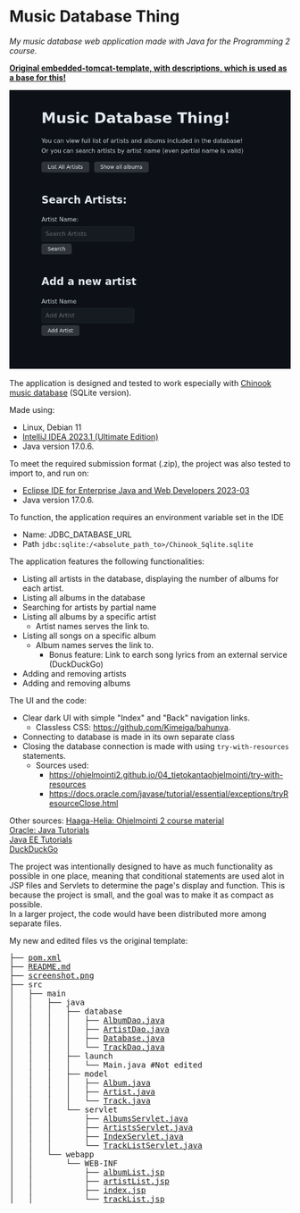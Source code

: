# Music Database Thing
*My music database web application made with Java for the Programming 2 course.* 

[**Original embedded-tomcat-template, with descriptions, which is used as a base for this!**](https://github.com/ohjelmointi2/embedded-tomcat-template)

![screenshot](./screenshot.png)

The application is designed and tested to work especially with [Chinook music database](https://github.com/lerocha/chinook-database) (SQLite version).

Made using:
- Linux, Debian 11
- [IntelliJ IDEA 2023.1 (Ultimate Edition)](https://www.jetbrains.com/idea/download/#section=linux)
- Java version 17.0.6.

To meet the required submission format (.zip), the project was also tested to import to, and run on:
-  [Eclipse IDE for Enterprise Java and Web Developers 2023-03](https://www.eclipse.org/downloads/)
- Java version 17.0.6.

To function, the application requires an environment variable set in the IDE
- Name: JDBC_DATABASE_URL
- Path `jdbc:sqlite:/<absolute_path_to>/Chinook_Sqlite.sqlite`

The application features the following functionalities:

-   Listing all artists in the database, displaying the number of albums for each artist.
-   Listing all albums in the database
-   Searching for artists by partial name
-   Listing all albums by a specific artist
	- Artist names serves the link to.
-   Listing all songs on a specific album
	- Album names serves the link to.
		- Bonus feature: Link to earch song lyrics from an external service (DuckDuckGo)
-   Adding and removing artists
-   Adding and removing albums

The UI and the code:

- Clear dark UI with simple "Index" and "Back" navigation links. 
	- Classless CSS: https://github.com/Kimeiga/bahunya.   
- Connecting to database is made in its own separate class
- Closing the database connection is made with using `try-with-resources` statements.
	- Sources used:
		- https://ohjelmointi2.github.io/04_tietokantaohjelmointi/try-with-resources
		- https://docs.oracle.com/javase/tutorial/essential/exceptions/tryResourceClose.html

Other sources:
[Haaga-Helia: Ohjelmointi 2 course material](https://ohjelmointi2.github.io/)   
[Oracle: Java Tutorials](https://docs.oracle.com/javase/tutorial/)   
[Java EE Tutorials](https://www.codejava.net/java-ee/)   
[DuckDuckGo](https://duckduckgo.com/?q=How+to+get+things+done+with+java)   

The project was intentionally designed to have as much functionality as possible in one place, meaning that conditional statements are used alot in JSP files and Servlets to determine the page's display and function. This is because the project is small, and the goal was to make it as compact as possible.    
In a larger project, the code would have been distributed more among separate files.

My new and edited files vs the original template:
<pre>
├── <a href="pom.xml" >pom.xml</a>
├── <a href="README.md" >README.md</a>
├── <a href="screenshot.png" >screenshot.png</a>
├── src
│   ├── main
│   │   ├── java
│   │   │   ├── database
│   │   │   │   ├── <a href="src/main/java/database/AlbumDao.java">AlbumDao.java</a>
│   │   │   │   ├── <a href="src/main/java/database/ArtistDao.java">ArtistDao.java</a>
│   │   │   │   ├── <a href="src/main/java/database/Database.java">Database.java</a>
│   │   │   │   └── <a href="src/main/java/database/TrackDao.java">TrackDao.java</a>
│   │   │   ├── launch
│   │   │   │   └── Main.java #Not edited
│   │   │   ├── model
│   │   │   │   ├── <a href="src/main/java/model/Album.java">Album.java</a>
│   │   │   │   ├── <a href="src/main/java/model/Artist.java">Artist.java</a>
│   │   │   │   └── <a href="src/main/java/model/Track.java">Track.java</a>
│   │   │   └── servlet
│   │   │       ├── <a href="src/main/java/servlet/AlbumsServlet.java">AlbumsServlet.java</a>
│   │   │       ├── <a href="src/main/java/servlet/ArtistsServlet.java">ArtistsServlet.java</a>
│   │   │       ├── <a href="src/main/java/servlet/IndexServlet.java">IndexServlet.java</a>
│   │   │       └── <a href="src/main/java/servlet/TrackListServlet.java">TrackListServlet.java</a>
│   │   └── webapp 
│   │       └── WEB-INF
│   │           ├── <a href="src/main/webapp/WEB-INF/albumList.jsp">albumList.jsp</a>
│   │           ├── <a href="src/main/webapp/WEB-INF/artistList.jsp">artistList.jsp</a>
│   │           ├── <a href="src/main/webapp/WEB-INF/index.jsp">index.jsp</a>
│   │           └── <a href="src/main/webapp/WEB-INF/trackList.jsp">trackList.jsp</a>
</pre>
